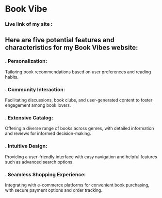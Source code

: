 # Book Vibe

### Live link of my site : 

## Here are five potential features and characteristics for my Book Vibes website:

### . Personalization: 
 Tailoring book recommendations based on user preferences and reading habits.
### . Community Interaction: 
Facilitating discussions, book clubs, and user-generated content to foster engagement among book lovers.
### . Extensive Catalog: 
Offering a diverse range of books across genres, with detailed information and reviews for informed decision-making.
### . Intuitive Design: 
Providing a user-friendly interface with easy navigation and helpful features such as advanced search options.
### . Seamless Shopping Experience: 
Integrating with e-commerce platforms for convenient book purchasing, with secure payment options and order tracking.
